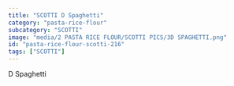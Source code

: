 ```yaml
---
title: "SCOTTI D Spaghetti"
category: "pasta-rice-flour"
subcategory: "SCOTTI"
image: "media/2 PASTA RICE FLOUR/SCOTTI PICS/3D SPAGHETTI.png"
id: "pasta-rice-flour-scotti-216"
tags: ["SCOTTI"]
---
```


D Spaghetti
